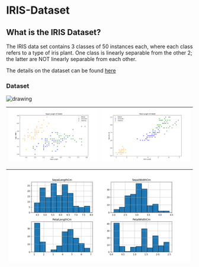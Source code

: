 # IRIS-Dataset

## What is the IRIS Dataset?
The IRIS data set contains 3 classes of 50 instances each, where each class refers to a type of iris plant. One class is linearly separable from the other 2; the latter are NOT linearly separable from each other. 

The details on the dataset can be found [here](https://archive.ics.uci.edu/ml/datasets/iris)

### Dataset
<img src="Figure_0.png" alt="drawing" width="500"/>

|![Screenshot](/Figure_1.png)|![Screenshot](/Figure_2.png)|
| ------------- | ------------- |

|![Screenshot](/Figure_3.png)|
| ------------- | 



